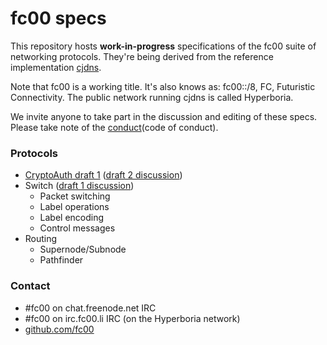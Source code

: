# fc00 specs

This repository hosts **work-in-progress** specifications
of the fc00 suite of networking protocols.
They're being derived from the reference implementation [cjdns][cjdns].

Note that fc00 is a working title. It's also knows as:
fc00::/8, FC, Futuristic Connectivity.
The public network running cjdns is called Hyperboria.

We invite anyone to take part in the discussion and editing of these specs.
Please take note of the [conduct](code of conduct).

[cjdns]: https://github.com/cjdelisle/cjdns
[conduct]: https://www.djangoproject.com/conduct/

### Protocols

- [CryptoAuth draft 1](cryptoauth.md) ([draft 2 discussion](https://github.com/fc00/spec/pull/2))
- Switch ([draft 1 discussion](https://github.com/fc00/spec/pull/3))
  - Packet switching
  - Label operations
  - Label encoding
  - Control messages
- Routing
  - Supernode/Subnode
  - Pathfinder

### Contact

- #fc00 on chat.freenode.net IRC
- #fc00 on irc.fc00.li IRC (on the Hyperboria network)
- [github.com/fc00](https://github.com/fc00)
